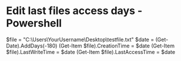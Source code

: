 # Edit last files access days - Powershell

$file = "C:\Users\YourUsername\Desktop\testfile.txt"
$date = (Get-Date).AddDays(-180)
(Get-Item $file).CreationTime = $date
(Get-Item $file).LastWriteTime = $date
(Get-Item $file).LastAccessTime = $date



